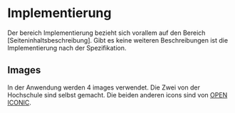 # Implementierung

Der bereich Implementierung bezieht sich vorallem auf den Bereich [Seiteninhaltsbeschreibung].
Gibt es keine weiteren Beschreibungen ist die Implementierung nach der Spezifikation.

## Images

In der Anwendung werden 4 images verwendet. Die Zwei von der Hochschule sind selbst gemacht.
Die beiden anderen icons sind von [OPEN ICONIC](https://useiconic.com/open/).

